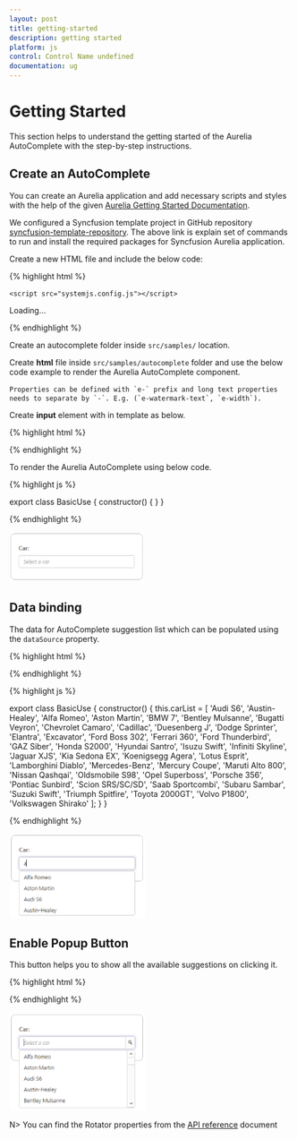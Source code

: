 ```yaml
---
layout: post
title: getting-started
description: getting started
platform: js
control: Control Name undefined
documentation: ug
---
```


# Getting Started

This section helps to understand the getting started of the Aurelia AutoComplete with the step-by-step instructions.

## Create an AutoComplete

You can create an Aurelia application and add necessary scripts and styles with the help of the given [Aurelia Getting Started Documentation](https://help.syncfusion.com/aurelia/overview).

We configured a Syncfusion template project in GitHub repository [syncfusion-template-repository](https://github.com/aurelia-ui-toolkits/syncfusion-template-repository). The above link is explain set of commands to run and install the required packages for Syncfusion Aurelia application.

Create a new HTML file and include the below code:

{% highlight html %}

<!DOCTYPE html>
<html>
   <head> 
    <link href="//cdn.syncfusion.com/{{site.releaseversion}}/js/web/flat-azure/ej.web.all.min.css" rel="stylesheet" />
    <script src="node_modules/core-js/client/shim.min.js"></script>
    <script src="node_modules/zone.js/dist/zone.js"></script>
    <script src="node_modules/reflect-metadata/Reflect.js"></script>
    <script src="node_modules/systemjs/dist/system.src.js"></script>
    <script src="https://code.jquery.com/jquery-3.0.0.min.js"></script>
    <script src="http://cdn.syncfusion.com/js/assets/external/jsrender.min.js" type="text/javascript"></script>
    <script src="https://ajax.aspnetcdn.com/ajax/jquery.validate/1.14.0/jquery.validate.min.js"> </script>
    <script src="http://cdn.syncfusion.com/{{site.releaseversion}}/js/web/ej.web.all.min.js" type="text/javascript"></script>

    <script src="systemjs.config.js"></script>
  </head>
  <body>
   <ej-app>Loading...</ej-app>
  </body>



{% endhighlight %}



   Create an autocomplete folder inside `src/samples/` location.

   Create **html** file inside `src/samples/autocomplete` folder and use the below code example to render the Aurelia AutoComplete component.    

    Properties can be defined with `e-` prefix and long text properties needs to separate by `-`. E.g. (`e-watermark-text`, `e-width`).

Create **input** element with in template as below.

{% highlight html %}

<template>
    <div class="frame">
        <div class="atccontrol">
            <span class="txt">Car:</span>
            <input type="text" id="selectCar" ej-autocomplete="e-watermark-text:Select a car;" />
        </div>
    </div>
    </template>



{% endhighlight %}



To render the Aurelia AutoComplete using below code.

{% highlight js %}

export class BasicUse {
    constructor() { }
}



{% endhighlight %}



![](getting-started_images\getting-started_img1.png)



## Data binding

The data for AutoComplete suggestion list which can be populated using the `dataSource` property. 

{% highlight html %}

<template>
    <div class="frame">
        <div class="atccontrol">
            <span class="txt">Car:</span>
            <input type="text" id="selectCar" ej-autocomplete="e-watermark-text:Select a car; e-data-source.bind: carList;" />
        </div>
    </div>
</template> 


{% endhighlight %}



{% highlight js %}

export class BasicUse {
  constructor() {
    this.carList = [
      'Audi S6', 'Austin-Healey', 'Alfa Romeo', 'Aston Martin',
      'BMW 7', 'Bentley Mulsanne', 'Bugatti Veyron',
      'Chevrolet Camaro', 'Cadillac',
      'Duesenberg J', 'Dodge Sprinter',
      'Elantra', 'Excavator',
      'Ford Boss 302', 'Ferrari 360', 'Ford Thunderbird',
      'GAZ Siber',
      'Honda S2000', 'Hyundai Santro',
      'Isuzu Swift', 'Infiniti Skyline',
      'Jaguar XJS',
      'Kia Sedona EX', 'Koenigsegg Agera',
      'Lotus Esprit', 'Lamborghini Diablo',
      'Mercedes-Benz', 'Mercury Coupe', 'Maruti Alto 800',
      'Nissan Qashqai',
      'Oldsmobile S98', 'Opel Superboss',
      'Porsche 356', 'Pontiac Sunbird',
      'Scion SRS/SC/SD', 'Saab Sportcombi', 'Subaru Sambar', 'Suzuki Swift',
      'Triumph Spitfire', 'Toyota 2000GT',
      'Volvo P1800', 'Volkswagen Shirako'
    ];
  }
} 


{% endhighlight %}



![](getting-started_images\getting-started_img2.png)

## Enable Popup Button


This button helps you to show all the available suggestions on clicking it.

{% highlight html %}

<template>
    <div class="frame">
        <div class="atccontrol">
                <span class="txt">Car:</span>
            <input type="text" id="selectCar" ej-autocomplete="e-width.bind:width;e-show-popup-button:true; e-watermark-text:Select a car; e-data-source.bind: carList;" />
        </div>
    </div>
</template> 


{% endhighlight %}



![](getting-started_images\getting-started_img3.png)


 N> You can find the Rotator properties from the [API reference](https://help.syncfusion.com/api/js/ejautocomplete) document 




